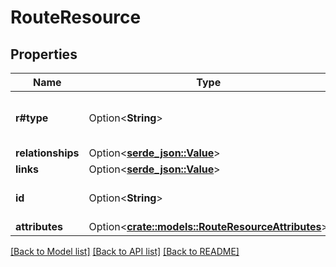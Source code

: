 # RouteResource

## Properties

Name | Type | Description | Notes
------------ | ------------- | ------------- | -------------
**r#type** | Option<**String**> | The JSON-API resource type | [optional]
**relationships** | Option<[**serde_json::Value**](.md)> |  | [optional]
**links** | Option<[**serde_json::Value**](.md)> |  | [optional]
**id** | Option<**String**> | The JSON-API resource ID | [optional]
**attributes** | Option<[**crate::models::RouteResourceAttributes**](RouteResource_attributes.md)> |  | [optional]

[[Back to Model list]](../README.md#documentation-for-models) [[Back to API list]](../README.md#documentation-for-api-endpoints) [[Back to README]](../README.md)


